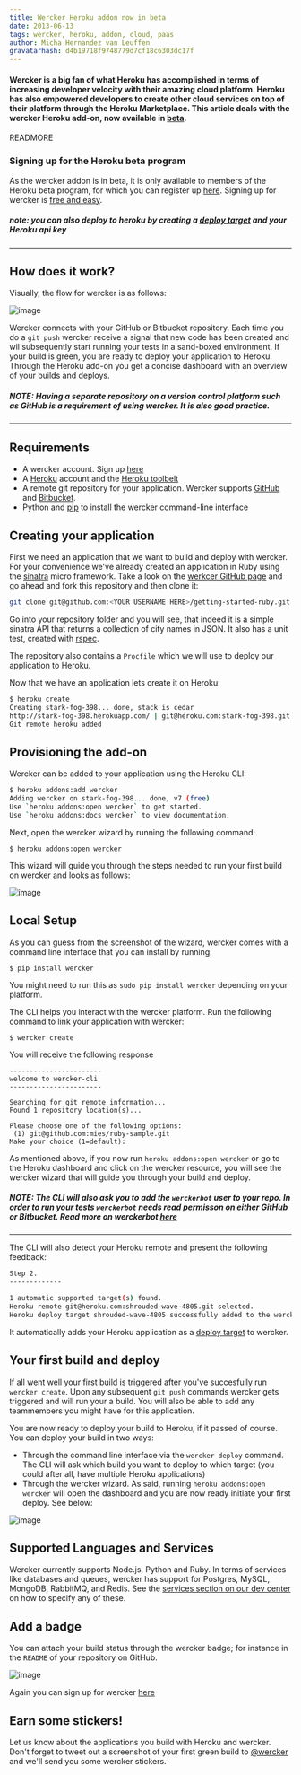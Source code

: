 ```yaml
---
title: Wercker Heroku addon now in beta
date: 2013-06-13
tags: wercker, heroku, addon, cloud, paas
author: Micha Hernandez van Leuffen
gravatarhash: d4b19718f9748779d7cf18c6303dc17f
---
```


<h4 class="subheader">
Wercker is a big fan of what Heroku has accomplished in terms of increasing developer velocity with their amazing cloud platform. Heroku has also empowered developers to create other cloud services on top of their platform through the Heroku Marketplace. This article deals with the wercker Heroku add-on, now available in <a href="https://addons.heroku.com/wercker">beta</a>.
</h4>

READMORE

### Signing up for the Heroku beta program
As the wercker addon is in beta, it is only available to members of the Heroku beta program, for which you can register up [here](https://beta.heroku.com/). Signing up for wercker is [free and easy](https://app.wercker.com/users/new/).

##### note: you can also deploy to heroku by creating a [deploy target](http://devcenter.wercker.com/articles/introduction/deployment.html) and your Heroku api key
****

## How does it work?

Visually, the flow for wercker is as follows:

![image](http://f.cl.ly/items/24352w223K2v142I1Y1V/heroku_flow.jpg)

Wercker connects with your GitHub or Bitbucket repository. Each time you do a `git push` wercker receive a signal that new code has been created and wil subsequently start running your tests in a sand-boxed environment. If your build is green, you are ready to deploy your application to Heroku. Through the Heroku add-on you get a concise dashboard with an overview of your builds and deploys.

##### NOTE: Having a separate repository on a version control platform such as GitHub is a requirement of using wercker. It is also good practice.
****


## Requirements

- A wercker account. Sign up [here](https://app.wercker.com/users/new/)
- A [Heroku](http://heroku.com) account and the [Heroku toolbelt](http://toolbelt.heroku.com)
- A remote git repository for your application. Wercker supports [GitHub](http://github.com) and [Bitbucket](http://bitbucket.org).
- Python and [pip](http://www.pip-installer.org/) to install the wercker command-line interface


## Creating your application
First we need an application that we want to build and deploy with wercker. For your convenience we've already created an application in Ruby using
the [sinatra](http://sinatrarb.com) micro framework. Take a look on the
[werkcer GitHub page](https://github.com/wercker/getting-started-ruby) and go ahead and fork
this repository and then clone it:

``` bash
git clone git@github.com:<YOUR USERNAME HERE>/getting-started-ruby.git
```

Go into your repository folder and you will see, that indeed it is a simple
sinatra API that returns a collection of city names in JSON. It also has
a unit test, created with [rspec](http://rspec.info/).

The repository also contains a `Procfile` which we will use to deploy
our application to Heroku.

Now that we have an application lets create it on Heroku:

``` bash
$ heroku create
Creating stark-fog-398... done, stack is cedar
http://stark-fog-398.herokuapp.com/ | git@heroku.com:stark-fog-398.git
Git remote heroku added
```

## Provisioning the add-on
Wercker can be added to your application using the Heroku CLI:

``` bash
$ heroku addons:add wercker
Adding wercker on stark-fog-398... done, v7 (free)
Use `heroku addons:open wercker` to get started.
Use `heroku addons:docs wercker` to view documentation.
```


Next, open the wercker wizard by running the following command:

    $ heroku addons:open wercker

This wizard will guide you through the steps needed to run your first build on wercker and looks as follows:

![image](http://f.cl.ly/items/1s0r1b42003x2K1y2T3S/Screen%20Shot%202013-06-13%20at%202.39.01%20PM.png)

## Local Setup

As you can guess from the screenshot of the wizard, wercker comes with a command line interface that you can install by running:

    $ pip install wercker

You might need to run this as `sudo pip install wercker` depending on your platform.


The CLI helps you interact with the wercker platform. Run the following command to link your application with wercker:

    $ wercker create

You will receive the following response

    -----------------------
    welcome to wercker-cli
    -----------------------

    Searching for git remote information...
    Found 1 repository location(s)...

    Please choose one of the following options:
     (1) git@github.com:mies/ruby-sample.git
    Make your choice (1=default):

As mentioned above, if you now run `heroku addons:open wercker` or go to the Heroku dashboard and click on the wercker resource, you will see the wercker wizard that will guide you through your build and deploy.

##### NOTE: The CLI will also ask you to add the `werckerbot` user to your repo. In order to run your tests `werckerbot` needs read permisson on either GitHub or Bitbucket. Read more on werckerbot [here](http://devcenter.wercker.com/articles/gettingstarted/werckerbot.html)
****

The CLI will also detect your Heroku remote and present the following feedback:


``` bash
Step 2.
-------------

1 automatic supported target(s) found.
Heroku remote git@heroku.com:shrouded-wave-4805.git selected.
Heroku deploy target shrouded-wave-4805 successfully added to the wercker application
````

It automatically adds your Heroku application as a [deploy target](http://devcenter.wercker.com/articles/introduction/deployment.html) to wercker.


## Your first build and deploy

If all went well your first build is triggered after you've succesfully run `wercker create`. Upon any subsequent `git push` commands wercker gets triggered and will run your a build. You will also be able to add any teammembers you might have for this application.

You are now ready to deploy your build to Heroku, if it passed of course. You can deploy your build in two ways:

- Through the command line interface via the `wercker deploy` command. The CLI will ask which build you want to deploy to which target (you could after all, have multiple Heroku applications)
- Through the wercker wizard. As said, running `heroku addons:open wercker` will open the dashboard and you are now ready initiate your first deploy. See below:

![image](http://f.cl.ly/items/150j0P2L1x1Q2w1E3o3U/Screen%20Shot%202013-06-13%20at%203.01.46%20PM.png)


## Supported Languages and Services

Wercker currently supports Node.js, Python and Ruby. In terms of services like databases and queues, wercker has support for Postgres, MySQL, MongoDB, RabbitMQ, and Redis. See the [services section on our dev center](http://devcenter.wercker.com/articles/services/) on how to specify any of these.

## Add a badge

You can attach your build status through the wercker badge; for instance in the `README` of your repository on GitHub.

![image](http://f.cl.ly/items/0A1i3y2c3J1E2R0r2F0i/Screen%20Shot%202013-06-13%20at%202.45.46%20PM.png)

Again you can sign up for wercker [here](https://app.wercker.com/users/new/)

## Earn some stickers!

Let us know about the applications you build with Heroku and wercker. Don't forget to tweet out a screenshot of your first green build to [@wercker](http://twitter.com/wercker) and we'll send you some wercker stickers.

